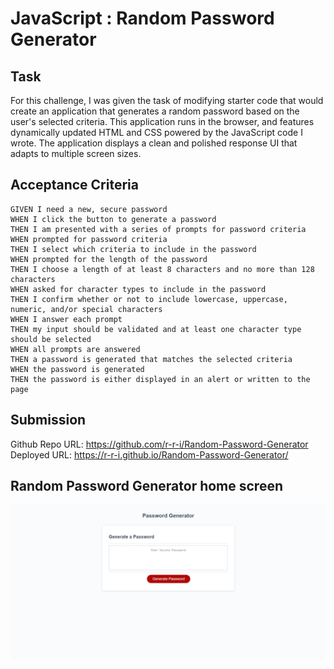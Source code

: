 # JavaScript : Random Password Generator

## Task

For this challenge, I was given the task of modifying starter code that would create an application that generates a random password based on the user's selected criteria. This application runs in the browser, and features dynamically updated HTML and CSS powered by the JavaScript code I wrote. The application displays a clean and polished response UI that adapts to multiple screen sizes.

## Acceptance Criteria

```
GIVEN I need a new, secure password
WHEN I click the button to generate a password
THEN I am presented with a series of prompts for password criteria
WHEN prompted for password criteria
THEN I select which criteria to include in the password
WHEN prompted for the length of the password
THEN I choose a length of at least 8 characters and no more than 128 characters
WHEN asked for character types to include in the password
THEN I confirm whether or not to include lowercase, uppercase, numeric, and/or special characters
WHEN I answer each prompt
THEN my input should be validated and at least one character type should be selected
WHEN all prompts are answered
THEN a password is generated that matches the selected criteria
WHEN the password is generated
THEN the password is either displayed in an alert or written to the page
```

## Submission

Github Repo URL: https://github.com/r-r-i/Random-Password-Generator Deployed URL: https://r-r-i.github.io/Random-Password-Generator/

## Random Password Generator home screen

![random password generator home screen](assets/images/RPG.png)


